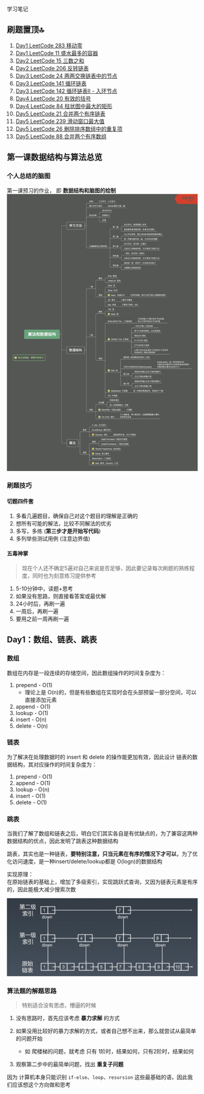 学习笔记

## 刷题置顶🔝
1. [Day1 LeetCode 283 移动零](./Day1/README.md#1)
2. [Day1 LeetCode 11 盛水最多的容器](./Day1/README.md#2)
3. [Day2 LeetCode 15 三数之和](./Day2/README.md#4)
4. [Day2 LeetCode 206 反转链表](./Day2/README.md#5)
5. [Day3 LeetCode 24 两两交换链表中的节点](./Day3/README.md#1)
6. [Day3 LeetCode 141 循环链表](./Day3/README.md#2)
7. [Day3 LeetCode 142 循环链表II - 入环节点](./Day3/README.md#3)
7. [Day4 LeetCode 20 有效的括号](./Day4/README.md#1)
8. [Day4 LeetCode 84 柱状图中最大的矩形](./Day4/README.md#2)
9. [Day5 LeetCode 21 合并两个有序链表](./Day5/README.md#1)
10. [Day5 LeetCode 239 滑动窗口最大值](./Day5/README.md#2)
10. [Day5 LeetCode 26 删除排序数组中的重复项](./Day5/README.md#3)
10. [Day5 LeetCode 88 合并两个有序数组](./Day5/README.md#4)


## 第一课数据结构与算法总览
### 个人总结的脑图
第一课预习的作业， 即 **数据结构和脑图的绘制**
  ![数据结构和脑图的绘制](./Data_structure_and_algorithm.png)


### 刷题技巧
#### 切题四件套
1. 多看几遍题目，确保自己对这个题目的理解是正确的
2. 想所有可能的解法，比较不同解法的优劣
3. 多写，多练 (**第三步才是开始写代码**)
4. 多列举些测试用例 (注意边界值)

#### 五毒神掌
> 现在个人还不确定5遍对自己来说是否足够，因此要记录每次刷题的熟练程度，同时也为刻意练习提供参考
1. 5-10分钟中，读题+思考
2. 如果没有思路，则直接看答案或最优解
3. 24小时后，再刷一遍
4. 一周后，再刷一遍
5. 要用之前一周再刷一遍


## Day1：数组、链表、跳表
### 数组
数组在内存是一段连续的存储空间，因此数组操作的时间复杂度为：
1. prepend - O(1)
    * 理论上是 O(n)的，但是有些数组在实现时会在头部预留一部分空间，可以直接添加元素
2. append - O(1)
3. lookup - O(1)
4. insert - O(n)
5. delete - O(n)

### 链表
为了解决在处理数据时的 insert 和 delete 的操作能更加有效，因此设计 链表的数据结构，其对应操作的时间复杂度为：
1. prepend - O(1)
2. append - O(1)
3. lookup - O(n)
4. insert - O(1)
5. delete - O(1)

### 跳表
当我们了解了数组和链表之后，明白它们其实各自是有优缺点的，为了兼容这两种数据结构的优点，因此发明了跳表这种数据结构  

跳表，其实也是一种链表，**要特别注意，只当元素在有序的情况下才可以**，为了优化访问速度，是一种insert/delete/lookup都是 O(logn)的数据结构  

实现原理：  
在原始链表的基础上，增加了多级索引，实现跳跃式查询，又因为链表元素是有序的，因此能极大减少搜索次数

![skip list](./skip_list.jpg)


### 算法题的解题思路 
> 特别适合没有思虑，懵逼的时候
1. 没有思路时，首先应该考虑 **暴力求解** 的方式

2. 如果没用比较好的暴力求解的方式，或者自己想不出来，那么就尝试从最简单的问题开始
    * 如 爬楼梯的问题，就考虑 只有 1阶时，结果如何，只有2阶时，结果如何

3. 观察第二步中的最简单问题，找出 **重复子问题**

因为 计算机本身只能识别 `if-else`、`loop`、`resursion` 这些最基础的语，因此我们应该想这个方向做和思考